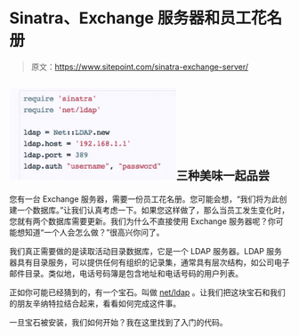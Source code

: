 # Sinatra、Exchange 服务器和员工花名册

> 原文：<https://www.sitepoint.com/sinatra-exchange-server/>

## ![](img/333f0eec4298528eba7ed0567ba77995.png "Screen Shot 2012-11-25 at 10.00.51 AM")三种美味一起品尝

您有一台 Exchange 服务器，需要一份员工花名册。您可能会想，“我们将为此创建一个数据库。”让我们认真考虑一下。如果您这样做了，那么当员工发生变化时，您就有两个数据库需要更新。我们为什么不直接使用 Exchange 服务器呢？你可能想知道“一个人会怎么做？”很高兴你问了。

我们真正需要做的是读取活动目录数据库，它是一个 LDAP 服务器。LDAP 服务器具有目录服务，可以提供任何有组织的记录集，通常具有层次结构，如公司电子邮件目录。类似地，电话号码簿是包含地址和电话号码的用户列表。

正如你可能已经猜到的，有一个宝石。叫做 [net/ldap](http://rubygems.org/gems/net-ldap) 。让我们把这块宝石和我们的朋友辛纳特拉结合起来，看看如何完成这件事。

一旦宝石被安装，我们如何开始？我在这里找到了入门的代码。